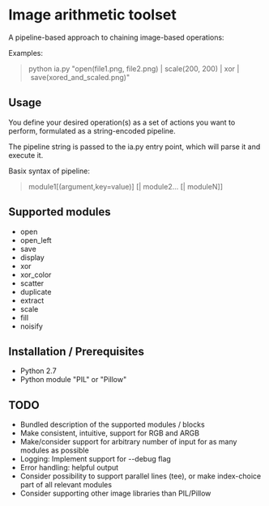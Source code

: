 Image arithmetic toolset
========================

A pipeline-based approach to chaining image-based operations:

Examples:

> python ia.py "open(file1.png, file2.png) | scale(200, 200) | xor | save(xored_and_scaled.png)"


Usage
-----
You define your desired operation(s) as a set of actions you want to perform, formulated as a string-encoded pipeline.

The pipeline string is passed to the ia.py entry point, which will parse it and execute it.

Basix syntax of pipeline:
> module1[(argument,key=value)] [| module2... [| moduleN]]

Supported modules
-----------
* open
* open_left
* save
* display
* xor
* xor_color
* scatter
* duplicate
* extract
* scale
* fill
* noisify


Installation / Prerequisites
------------
* Python 2.7
* Python module "PIL" or "Pillow"


TODO
----
* Bundled description of the supported modules / blocks
* Make consistent, intuitive, support for RGB and ARGB
* Make/consider support for arbitrary number of input for as many modules as possible
* Logging: Implement support for --debug flag
* Error handling: helpful output
* Consider possibility to support parallel lines (tee), or make index-choice part of all relevant modules
* Consider supporting other image libraries than PIL/Pillow
